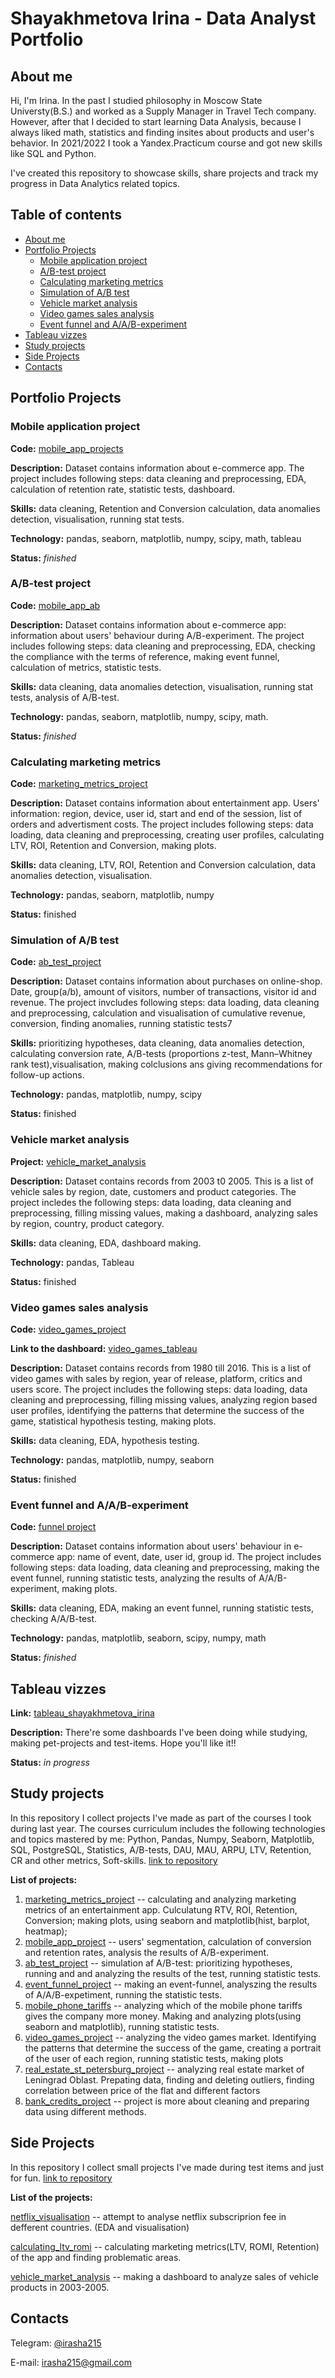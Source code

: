 # Shayakhmetova Irina - Data Analyst Portfolio

## About me <a name="about_me"></a>
  
  Hi, I'm Irina. In the past I studied philosophy in Moscow State Universty(B.S.) and worked as a Supply Manager in Travel Tech company. However, after that I decided to start learning Data Analysis, because I always liked math, statistics and finding insites about products and user's behavior. In 2021/2022 I took a Yandex.Practicum course and got new skills like SQL and Python. 
  
I've created this repository to showcase skills, share projects and track my progress in Data Analytics related topics.

## Table of contents
 * [About me](#about_me)
 * [Portfolio Projects](#portfolio_projects)
    * [Mobile application project](#mobile_app_project)
    * [A/B-test project](#a_b)
    * [Calculating marketing metrics](#mark_metr)
    * [Simulation of A/B test](#a/b_test)
    * [Vehicle market analysis](#vehicle)
    * [Video games sales analysis](#video_games)
    * [Event funnel and A/A/B-experiment](#funnel_project)
 * [Tableau vizzes](#tableau)
 * [Study projects](#study_projects)
 * [Side Projects](#side_projects)
 * [Contacts](#contacts)


## Portfolio Projects <a name="portfolio_projects"></a>
### Mobile application project  <a name="mobile_app_project"></a>

**Code:** [mobile_app_projects](https://github.com/irasha215/data_analysis_course/tree/main/mobile_app_project)

**Description:** Dataset contains information about e-commerce app. The project includes following steps: data cleaning and preprocessing, EDA, calculation of retention rate, statistic tests, dashboard.

**Skills:** data cleaning, Retention and Conversion calculation, data anomalies detection, visualisation, running stat tests.

**Technology:** pandas, seaborn, matplotlib, numpy, scipy, math, tableau

**Status:** *finished*

### A/B-test project <a name="a_b"></a>

**Code:** [mobile_app_ab](https://github.com/irasha215/data_analysis_course/blob/main/mobile_app_project/mobile_app_ab_test%20(1).ipynb)

**Description:** Dataset contains information about e-commerce app: information about users' behaviour during A/B-experiment. The project includes following steps: data cleaning and preprocessing, EDA, checking the compliance with the terms of reference, making event funnel, calculation of metrics, statistic tests.

**Skills:** data cleaning, data anomalies detection, visualisation, running stat tests, analysis of A/B-test.

**Technology:** pandas, seaborn, matplotlib, numpy, scipy, math.

**Status:** *finished*


### Calculating marketing metrics <a name="mark_metr"></a>
 
**Code:** [marketing_metrics_project](https://github.com/irasha215/data_analysis_course/tree/main/marketing_metrics_project)

**Description:** Dataset contains information about entertainment app. Users' information: region, device, user id, start and end of the session, list of orders and advertisment costs. The project includes following steps: data loading, data cleaning and preprocessing, creating user profiles, calculating LTV, ROI, Retention and Conversion, making plots.

**Skills:** data cleaning, LTV, ROI, Retention and Conversion calculation, data anomalies detection, visualisation.

**Technology:** pandas, seaborn, matplotlib, numpy

**Status:** finished

### Simulation of A/B test <a name="a/b_test"></a>

**Code:** [ab_test_project](https://github.com/irasha215/data_analysis_course/tree/main/ab_test_project)

**Description:** Dataset contains information about purchases on online-shop. Date, group(a/b), amount of visitors, number of transactions, visitor id and revenue. The project invcludes following steps: data loading, data cleaning and preprocessing, calculation and visualisation of cumulative revenue, conversion, finding anomalies, running statistic tests7

**Skills:** prioritizing hypotheses, data cleaning, data anomalies detection, calculating conversion rate,  A/B-tests (proportions z-test, Mann–Whitney rank test),visualisation, making colclusions ans giving recommendations for follow-up actions.

**Technology:** pandas, matplotlib, numpy, scipy

**Status:** finished

### Vehicle market analysis <a name="vehicle"></a>

**Project:** [vehicle_market_analysis](https://github.com/irasha215/small_projects/tree/main/vehicle_market_analysis)

**Description:** Dataset contains records from 2003 t0 2005. This is a list of vehicle sales by region, date, customers and product categories. The project incledes the following steps: data loading, data cleaning and preprocessing, filling missing values, making a dashboard, analyzing sales by region, country, product category.

**Skills:** data cleaning, EDA, dashboard making.

**Technology:** pandas, Tableau

**Status:** finished

### Video games sales analysis <a name="video_games"></a>

**Code:** [video_games_project](https://github.com/irasha215/data_analysis_course/tree/main/video_games_project)

**Link to the dashboard:** [video_games_tableau](https://public.tableau.com/views/2013-2016_16498390233050/Dashboard12?:language=en-US&:display_count=n&:origin=viz_share_link)

**Description:** Dataset contains records from 1980 till 2016. This is a list of video games with sales by region, year of release, platform, critics and users score. The project includes the following steps: data loading, data cleaning and preprocessing, filling missing values, analyzing region based user profiles, identifying the patterns that determine the success of the game, statistical hypothesis testing, making plots.

**Skills:** data cleaning, EDA, hypothesis testing.

**Technology:** pandas, matplotlib, numpy, seaborn

**Status:** finished

### Event funnel and A/A/B-experiment <a name="funnel_project"></a>

**Code:** [funnel project](https://github.com/irasha215/data_analysis_course/tree/main/funnel_project)

**Description:** Dataset contains information about users' behaviour in e-commerce app: name of event, date, user id, group id. The project includes following steps: data loading, data cleaning and preprocessing, making the event funnel, running statistic tests, analyzing the results of A/A/B-experiment, making plots.

**Skills:** data cleaning, EDA, making an event funnel, running statistic tests, checking A/A/B-test.

**Technology:** pandas,  matplotlib, seaborn, scipy, numpy, math

**Status:** *finished*

## Tableau vizzes <a name="tableau"></a>

**Link:** [tableau_shayakhmetova_irina](https://public.tableau.com/app/profile/shayakhmetova.irina)

**Description:** There're some dashboards I've been doing while studying, making pet-projects and test-items. Hope you'll like it!!

**Status:** *in progress*

## Study projects <a name="study_projects"></a>


In this repository I collect projects I've made as part of the courses I took during last year. The courses curriculum includes the following technologies and topics mastered by me: Python, Pandas, Numpy, Seaborn, Matplotlib, SQL, PostgreSQL, Statistics, A/B-tests, DAU, MAU, ARPU, LTV, Retention, CR and other metrics, Soft-skills. [link to repository](https://github.com/irasha215/data_analysis_course)

**List of projects:**

 1. [marketing_metrics_project](https://github.com/irasha215/-data_analysis_course/tree/main/marketing_metrics_project) -- calculating and analyzing marketing metrics of an entertainment app. Culculatung RTV, ROI, Retention, Conversion; making plots, using seaborn and matplotlib(hist, barplot, heatmap);
 2. [mobile_app_project](https://github.com/irasha215/data_analysis_course/tree/main/mobile_app_project) -- users' segmentation, calculation of conversion and retention rates, analysis the results of A/B-experiment.
 3. [ab_test_project](https://github.com/irasha215/-data_analysis_course/tree/main/ab_test_project) -- simulation af A/B-test: prioritizing hypotheses, running and and analyzing the results of the test, running statistic tests.
 4. [event_funnel_project](https://github.com/irasha215/data_analysis_course/tree/main/funnel_project) -- making an event-funnel, analyszing the results of A/A/B-expetiment, running the statistic tests.
 5. [mobile_phone_tariffs](https://github.com/irasha215/-data_analysis_course/tree/main/mobile_phone_tariffs) -- analyzing which of the mobile phone tariffs gives the company more money. Making and analyzing plots(using seaborn and matplotlib), running statistic tests.
 6. [video_games_project](https://github.com/irasha215/-data_analysis_course/tree/main/video_games_project) -- analyzing the video games market. Identifying the patterns that determine the success of the game, creating a portrait of the user of each region, running statistic tests, making plots
 7. [real_estate_st_petersburg_project](https://github.com/irasha215/-data_analysis_course/tree/main/real_estate_st_petersburg_project) -- analyzing real estate market of Leningrad Oblast. Prepating data, finding and deleting outliers, finding correlation between price of the flat and different factors
 8. [bank_credits_project](https://github.com/irasha215/-data_analysis_course/tree/main/bank_credits_project) -- project is more about cleaning and preparing data using different methods. 

## Side Projects<a name="side_projects"></a>

In this repository I collect small projects I've made during test items and just for fun. [link to repository](https://github.com/irasha215/small_projects)

**List of the projects:**

[netflix_visualisation](https://github.com/irasha215/different_projects/tree/main/netflix_visulalisation) -- attempt to analyse netflix subscriprion fee in defferent countries. (EDA and visualisation)

[calculating_ltv_romi](https://github.com/irasha215/different_projects/tree/main/calculating_ltv_romi) -- calculating marketing metrics(LTV, ROMI, Retention) of the app and finding problematic areas.

[vehicle_market_analysis](https://github.com/irasha215/small_projects/tree/main/vehicle_market_analysis) -- making a dashboard to analyze sales of vehicle products in 2003-2005.


## Contacts<a name="contacts"></a>
Telegram: [@irasha215](https://t.me/irasha215)

E-mail: irasha215@gmail.com
